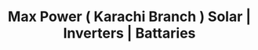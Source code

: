 ---
title: "Max Power ( Karachi Branch ) Solar | Inverters | Battaries"
url: /karachi/max-power-karachi-branch-solar-inverters-battaries-sarmad-road-artillery-maidan/
shop: shop
---